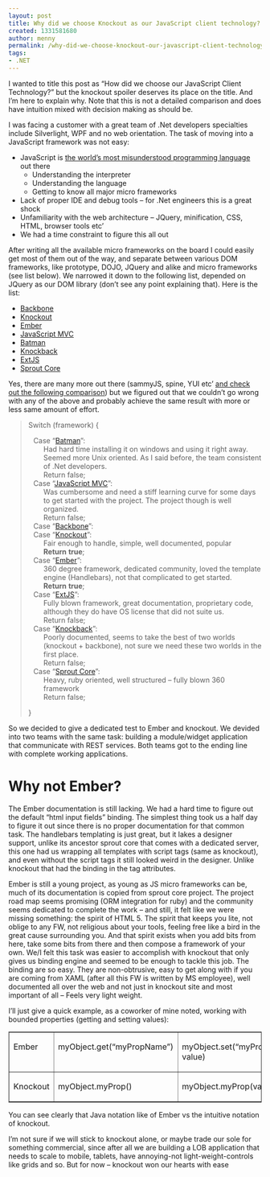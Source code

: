 ```yaml
---
layout: post
title: Why did we choose Knockout as our JavaScript client technology?
created: 1331581680
author: menny
permalink: /why-did-we-choose-knockout-our-javascript-client-technology
tags:
- .NET
---
```

<p>I wanted to title this post as “How did we choose our JavaScript Client Technology?” but the knockout spoiler deserves its place on the title. And I’m here to explain why. Note that this is not a detailed comparison and does have intuition mixed with decision making as should be.
<p>I was facing a customer with a great team of .Net developers specialties include Silverlight, WPF and no web orientation. The task of moving into a JavaScript framework was not easy:
<ul>
<li>JavaScript is <a href="http://www.crockford.com/javascript/javascript.html">the world’s most misunderstood programming language</a> out there
<ul>
<li>Understanding the interpreter
<li>Understanding the language
<li>Getting to know all major micro frameworks</li>
</ul>
<li>Lack of proper IDE and debug tools – for .Net engineers this is a great shock
<li>Unfamiliarity with the web architecture – JQuery, minification, CSS, HTML, browser tools etc’
<li>We had a time constraint to figure this all out</li>
</ul>
<p>After writing all the available micro frameworks on the board I could easily get most of them out of the way, and separate between various DOM frameworks, like prototype, DOJO, JQuery and alike and micro frameworks (see list below). We narrowed it down to the following list, depended on JQuery as our DOM library (don’t see any point explaining that). Here is the list:
<ul>
<li><a href="http://documentcloud.github.com/backbone/">Backbone</a>
<li><a href="http://knockoutjs.com/">Knockout</a>
<li><a href="http://emberjs.com/">Ember</a>
<li><a href="http://javascriptmvc.com/">JavaScript MVC</a>
<li><a href="http://batmanjs.org/">Batman</a>
<li><a href="https://github.com/kmalakoff/knockback">Knockback</a>
<li><a href="http://www.sencha.com/">ExtJS</a>
<li><a href="http://sproutcore.com/">Sprout Core</a></li>
</ul>
<p>Yes, there are many more out there (sammyJS, spine, YUI etc’ <a href="http://codebrief.com/2012/01/the-top-10-javascript-mvc-frameworks-reviewed/?mid=57">and check out the following comparison</a>) but we figured out that we couldn’t go wrong with any of the above and probably achieve the same result with more or less same amount of effort.<br />
<blockquote>
<p>Switch (framework) {
<div style="padding-left: 10px">Case “<a href="http://batmanjs.org/">Batman</a>”:</div>
<div style="padding-left: 30px">Had hard time installing it on windows and using it right away. Seemed more Unix oriented. As I said before, the team consistent of .Net developers. </div>
<div style="padding-left: 30px">Return false;</div>
<div style="padding-left: 10px">Case “<a href="http://javascriptmvc.com/">JavaScript MVC</a>”:</div>
<div style="padding-left: 30px">Was cumbersome and need a stiff learning curve for some days to get started with the project. The project though is well organized.</div>
<div style="padding-left: 30px">Return false;</div>
<div style="padding-left: 10px">Case “<a href="http://documentcloud.github.com/backbone/">Backbone</a>”:</div>
<div style="padding-left: 10px">Case “<a href="http://knockoutjs.com/">Knockout</a>”:</div>
<div style="padding-left: 30px">Fair enough to handle, simple, well documented, popular</div>
<div style="padding-left: 30px"><b>Return</b> <b>true</b>;</div>
<div style="padding-left: 10px">Case “<a href="http://emberjs.com/">Ember</a>”:</div>
<div style="padding-left: 30px">360 degree framework, dedicated community, loved the template engine (Handlebars), not that complicated to get started. </div>
<div style="padding-left: 30px"><b>Return</b> <b>true</b>;</div>
<div style="padding-left: 10px">Case “<a href="http://www.sencha.com/">ExtJS</a>”:</div>
<div style="padding-left: 30px">Fully blown framework, great documentation, proprietary code, although they do have OS license that did not suite us.</div>
<div style="padding-left: 30px">Return false;</div>
<div style="padding-left: 10px">Case “<a href="https://github.com/kmalakoff/knockback">Knockback</a>”:</div>
<div style="padding-left: 30px">Poorly documented, seems to take the best of two worlds (knockout + backbone), not sure we need these two worlds in the first place.</div>
<div style="padding-left: 30px">Return false;</div>
<div style="padding-left: 10px">Case “<a href="http://sproutcore.com/">Sprout Core</a>”:</div>
<div style="padding-left: 30px">Heavy, ruby oriented, well structured – fully blown 360 framework </div>
<div style="padding-left: 30px">Return false;</div>
<p>} </p></blockquote>
<p>So we decided to give a dedicated test to Ember and knockout. We devided into two teams with the same task: building a module/widget application that communicate with REST services. Both teams got to the ending line with complete working applications.<br />
<h1>Why not Ember? </h1>
<p>The Ember documentation is still lacking. We had a hard time to figure out the default “html input fields” binding. The simplest thing took us a half day to figure it out since there is no proper documentation for that common task. The handlebars templating is just great, but it lakes a designer support, unlike its ancestor sprout core that comes with a dedicated server, this one had us wrapping all templates with script tags (same as knockout), and even without the script tags it still looked weird in the designer. Unlike knockout that had the binding in the tag attributes.
<p>Ember is still a young project, as young as JS micro frameworks can be, much of its documentation is copied from sprout core project. The project road map seems promising (ORM integration for ruby) and the community seems dedicated to complete the work – and still, it felt like we were missing something: the spirit of HTML 5. The spirit that keeps you lite, not oblige to any FW, not religious about your tools, feeling free like a bird in the great cause surrounding you. And that spirit exists when you add bits from here, take some bits from there and then compose a framework of your own. We/I felt this task was easier to accomplish with knockout that only gives us binding engine and seemed to be enough to tackle this job. The binding are so easy. They are non-obtrusive, easy to get along with if you are coming from XAML (after all this FW is written by MS employee), well documented all over the web and not just in knockout site and most important of all – Feels very light weight.
<p>I’ll just give a quick example, as a coworker of mine noted, working with bounded properties (getting and setting values):<br />
<table border="1" cellspacing="0" cellpadding="0">
<tbody>
<tr>
<td valign="top" width="89">
<p>Ember</p>
</td>
<td valign="top" width="248">
<p>myObject.get(“myPropName”)</p>
</td>
<td valign="top" width="302">
<p>myObject.set(“myPropName”, value)</p>
</td>
</tr>
<tr>
<td valign="top" width="89">
<p>Knockout</p>
</td>
<td valign="top" width="248">
<p>myObject.myProp()</p>
</td>
<td valign="top" width="302">
<p>myObject.myProp(value)</p>
</td>
</tr>
</tbody>
</table>
<p>You can see clearly that Java notation like of Ember vs the intuitive notation of knockout.
<p>I’m not sure if we will stick to knockout alone, or maybe trade our sole for something commercial, since after all we are building a LOB application that needs to scale to mobile, tablets, have annoying-not light-weight-controls like grids and so. But for now – knockout won our hearts with ease </p>
